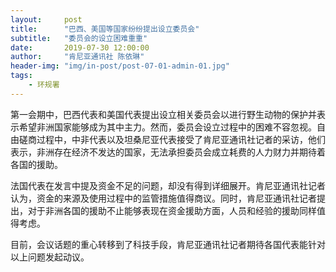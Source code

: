```yaml
---
layout:     post
title:      "巴西、美国等国家纷纷提出设立委员会"
subtitle:   "委员会的设立困难重重"
date:       2019-07-30 12:00:00
author:     "肯尼亚通讯社 陈依琳"
header-img: "img/in-post/post-07-01-admin-01.jpg"
tags:
    - 环规署 
---
```


第一会期中，巴西代表和美国代表提出设立相关委员会以进行野生动物的保护并表示希望非洲国家能够成为其中主力。然而，委员会设立过程中的困难不容忽视。自由磋商过程中，中非代表以及坦桑尼亚代表接受了肯尼亚通讯社记者的采访，他们表示，非洲存在经济不发达的国家，无法承担委员会成立耗费的人力财力并期待着各国的援助。 

法国代表在发言中提及资金不足的问题，却没有得到详细展开。肯尼亚通讯社记者认为，资金的来源及使用过程中的监管措施值得商议。同时，肯尼亚通讯社记者提出，对于非洲各国的援助不止能够表现在资金援助方面，人员和经验的援助同样值得考虑。  

目前，会议话题的重心转移到了科技手段，肯尼亚通讯社记者期待各国代表能针对以上问题发起动议。

